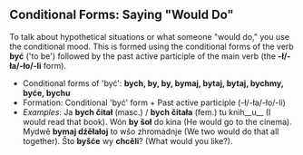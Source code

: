 ## Conditional Forms: Saying "Would Do"

To talk about hypothetical situations or what someone "would do," you use the conditional mood. This is formed using the conditional forms of the verb __być__ ('to be') followed by the past active participle of the main verb (the __-ł/-ła/-ło/-li__ form).

*   Conditional forms of 'być': __bych, by, by, bymaj, bytaj, bytaj, bychmy, byće, bychu__
*   Formation: Conditional 'być' form + Past active participle (-ł/-ła/-ło/-li)
*   _Examples:_ Ja __bych čitał__ (masc.) / __bych čitała__ (fem.) tu knih__u__ (I would read that book). Wón __by šoł__ do kina (He would go to the cinema). Mydwě __bymaj dźěłałoj__ to wšo zhromadnje (We two would do that all together). Što __byšće__ wy __chcěli__? (What would you like?).